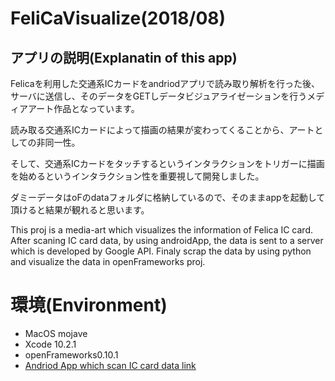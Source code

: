 # FeliCaVisualize(2018/08)

## アプリの説明(Explanatin of this app)
Felicaを利用した交通系ICカードをandriodアプリで読み取り解析を行った後、サーバに送信し、そのデータをGETしデータビジュアライゼーションを行うメディアアート作品となっています。

読み取る交通系ICカードによって描画の結果が変わってくることから、アートとしての非同一性。

そして、交通系ICカードをタッチするというインタラクションをトリガーに描画を始めるというインタラクション性を重要視して開発しました。

ダミーデータはoFのdataフォルダに格納しているので、そのままappを起動して頂けると結果が観れると思います。

This proj is a media-art which visualizes the information of Felica IC card. After scaning IC card data, by using androidApp, the data is sent to a server which is developed by Google API. Finaly scrap the data by using python and visualize the data in openFrameworks proj.

# 環境(Environment)
* MacOS mojave
* Xcode 10.2.1
* openFrameworks0.10.1
* [Andriod App which scan IC card data link](https://github.com/shun-shun123/NFCReader)